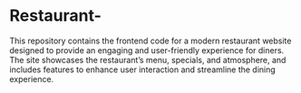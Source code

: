 # Restaurant-
This repository contains the frontend code for a modern restaurant website designed to provide an engaging and user-friendly experience for diners. The site showcases the restaurant’s menu, specials, and atmosphere, and includes features to enhance user interaction and streamline the dining experience.
